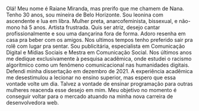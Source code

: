  Olá! Meu nome é Raiane Miranda, mas prerifo que me chamem de Nana. 
 Tenho 30 anos, sou mineira de Belo Horizonte. 
 Sou leonina com ascendente e lua em libra.
 Mulher preta, anarcofeminista, bissexual, e não-mono há 5 anos. 
 Artista frustrada. Quis ser atriz, desejo cantar profissionalmente e sou uma dançarina fora de forma. Adoro resenha em casa pra beber com os amigos. Nos ultimos tempos tenho preferido sair pra rolê com lugar pra sentar. 
 Sou publicitária, especialista em Comunicação Digital e Mídias Sociais e Mestra em Comunicação Social. 
 Nos últimos anos me dedique exclusivamente à pesquisa acadêmica, onde estudei o racismo algorítmico como um fenômeno comunicacional nas humanidades digitais. Defendi minha dissertação em dezembro de 2021.
 A experiência acadêmica me desestimulou a lecionar no ensino superior, mas espero que essa vontade volte um dia. Talvez a vontade de ensinar programação para outras mulheres reacenda esse desejo em mim. 
 Meu objetivo no momento é conseguir voltar para o mercado atuando na minha nova carreira de desenvolvedora web. 



